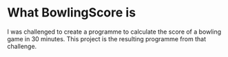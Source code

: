 # What BowlingScore is
I was challenged to create a programme to calculate the score of a bowling game in 30 minutes. This project is the resulting programme from that challenge.